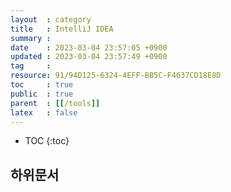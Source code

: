 ```yaml
---
layout  : category
title   : IntelliJ IDEA
summary : 
date    : 2023-03-04 23:57:05 +0900
updated : 2023-03-04 23:57:49 +0900
tag     : 
resource: 91/94D125-6324-4EFF-BB5C-F4637CD18E8D
toc     : true
public  : true
parent  : [[/tools]]
latex   : false
---
```

* TOC
{:toc}

## 하위문서
